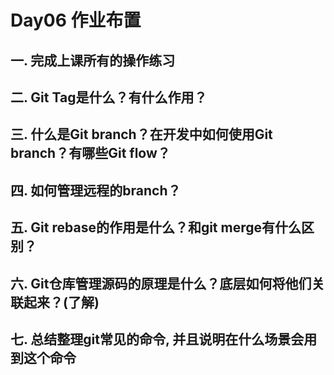 # Day06 作业布置

## 一. 完成上课所有的操作练习





## 二. Git Tag是什么？有什么作用？





## 三. 什么是Git branch？在开发中如何使用Git branch？有哪些Git flow？





## 四. 如何管理远程的branch？





## 五. Git rebase的作用是什么？和git merge有什么区别？





## 六. Git仓库管理源码的原理是什么？底层如何将他们关联起来？(了解)





## 七. 总结整理git常见的命令, 并且说明在什么场景会用到这个命令

















































